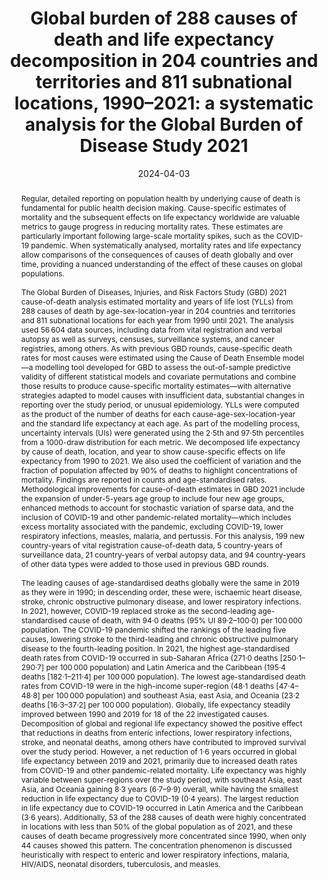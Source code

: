 ---
title: 'Global burden of 288 causes of death and life expectancy decomposition in
  204 countries and territories and 811 subnational locations, 1990–2021: a systematic
  analysis for the Global Burden of Disease Study 2021'

# Authors
# A YAML list of author names
# If you created a profile for a user (e.g. the default `admin` user at `content/authors/admin/`), 
# write the username (folder name) here, and it will be replaced with their full name and linked to their profile.
authors:
- GBD 2021 Causes of Death Collaborators

# Author notes (such as 'Equal Contribution')
# A YAML list of notes for each author in the above `authors` list
author_notes: []

date: '2024-04-03'

# Date to publish webpage (NOT necessarily Bibtex publication's date).
publishDate: '2024-05-05T22:16:24.940725Z'

# Publication type.
# A single CSL publication type but formatted as a YAML list (for Hugo requirements).
publication_types:
- '2'

# Publication name and optional abbreviated publication name.
publication: '*The Lancet*'
publication_short: ''

doi: 10.1016/S0140-6736(24)00367-2

abstract: 'Regular, detailed reporting on population health by underlying cause of death is fundamental for public health decision making. Cause-specific estimates of mortality and the subsequent effects on life expectancy worldwide are valuable metrics to gauge progress in reducing mortality rates. These estimates are particularly important following large-scale mortality spikes, such as the COVID-19 pandemic. When systematically analysed, mortality rates and life expectancy allow comparisons of the consequences of causes of death globally and over time, providing a nuanced understanding of the effect of these causes on global populations.
<br /> <br />
The Global Burden of Diseases, Injuries, and Risk Factors Study (GBD) 2021 cause-of-death analysis estimated mortality and years of life lost (YLLs) from 288 causes of death by age-sex-location-year in 204 countries and territories and 811 subnational locations for each year from 1990 until 2021. The analysis used 56 604 data sources, including data from vital registration and verbal autopsy as well as surveys, censuses, surveillance systems, and cancer registries, among others. As with previous GBD rounds, cause-specific death rates for most causes were estimated using the Cause of Death Ensemble model—a modelling tool developed for GBD to assess the out-of-sample predictive validity of different statistical models and covariate permutations and combine those results to produce cause-specific mortality estimates—with alternative strategies adapted to model causes with insufficient data, substantial changes in reporting over the study period, or unusual epidemiology. YLLs were computed as the product of the number of deaths for each cause-age-sex-location-year and the standard life expectancy at each age. As part of the modelling process, uncertainty intervals (UIs) were generated using the 2·5th and 97·5th percentiles from a 1000-draw distribution for each metric. We decomposed life expectancy by cause of death, location, and year to show cause-specific effects on life expectancy from 1990 to 2021. We also used the coefficient of variation and the fraction of population affected by 90% of deaths to highlight concentrations of mortality. Findings are reported in counts and age-standardised rates. Methodological improvements for cause-of-death estimates in GBD 2021 include the expansion of under-5-years age group to include four new age groups, enhanced methods to account for stochastic variation of sparse data, and the inclusion of COVID-19 and other pandemic-related mortality—which includes excess mortality associated with the pandemic, excluding COVID-19, lower respiratory infections, measles, malaria, and pertussis. For this analysis, 199 new country-years of vital registration cause-of-death data, 5 country-years of surveillance data, 21 country-years of verbal autopsy data, and 94 country-years of other data types were added to those used in previous GBD rounds.
<br /> <br />
The leading causes of age-standardised deaths globally were the same in 2019 as they were in 1990; in descending order, these were, ischaemic heart disease, stroke, chronic obstructive pulmonary disease, and lower respiratory infections. In 2021, however, COVID-19 replaced stroke as the second-leading age-standardised cause of death, with 94·0 deaths (95% UI 89·2–100·0) per 100 000 population. The COVID-19 pandemic shifted the rankings of the leading five causes, lowering stroke to the third-leading and chronic obstructive pulmonary disease to the fourth-leading position. In 2021, the highest age-standardised death rates from COVID-19 occurred in sub-Saharan Africa (271·0 deaths [250·1–290·7] per 100 000 population) and Latin America and the Caribbean (195·4 deaths [182·1–211·4] per 100 000 population). The lowest age-standardised death rates from COVID-19 were in the high-income super-region (48·1 deaths [47·4–48·8] per 100 000 population) and southeast Asia, east Asia, and Oceania (23·2 deaths [16·3–37·2] per 100 000 population). Globally, life expectancy steadily improved between 1990 and 2019 for 18 of the 22 investigated causes. Decomposition of global and regional life expectancy showed the positive effect that reductions in deaths from enteric infections, lower respiratory infections, stroke, and neonatal deaths, among others have contributed to improved survival over the study period. However, a net reduction of 1·6 years occurred in global life expectancy between 2019 and 2021, primarily due to increased death rates from COVID-19 and other pandemic-related mortality. Life expectancy was highly variable between super-regions over the study period, with southeast Asia, east Asia, and Oceania gaining 8·3 years (6·7–9·9) overall, while having the smallest reduction in life expectancy due to COVID-19 (0·4 years). The largest reduction in life expectancy due to COVID-19 occurred in Latin America and the Caribbean (3·6 years). Additionally, 53 of the 288 causes of death were highly concentrated in locations with less than 50% of the global population as of 2021, and these causes of death became progressively more concentrated since 1990, when only 44 causes showed this pattern. The concentration phenomenon is discussed heuristically with respect to enteric and lower respiratory infections, malaria, HIV/AIDS, neonatal disorders, tuberculosis, and measles.'

# Summary. An optional shortened abstract.
summary: ''

tags: []

# Display this page in a list of Featured pages?
featured: false

# Publication image
# Add an image named `featured.jpg/png` to your page's folder then add a caption below.
image:
  caption: ''
  focal_point: 'smart'
  preview_only: false

# Associated Projects (optional).
#   Associate this publication with one or more of your projects.
#   Simply enter your project's folder or file name without extension.
#   E.g. `projects: ['internal-project']` links to `content/project/internal-project/index.md`.
#   Otherwise, set `projects: []`.
projects: ["gbd"]
links:
- name: URL
  url: 
    https://www.thelancet.com/journals/lancet/article/PIIS0140-6736(24)00367-2/fulltext?ref=allcoronavirusesarebastards.digitalpress.blog
- name: Code
  url: https://ghdx.healthdata.org/gbd-2021/code
---
